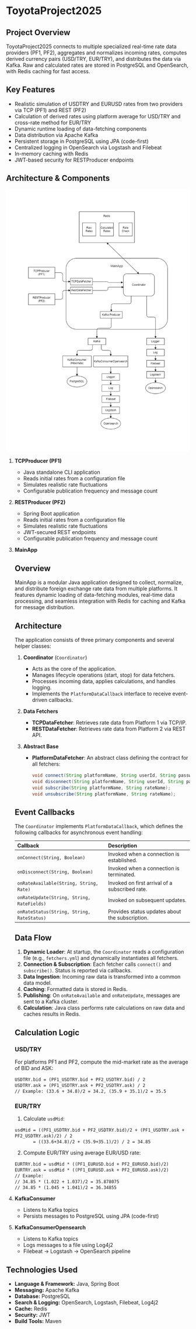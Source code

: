 # ToyotaProject2025
## Project Overview
ToyotaProject2025 connects to multiple specialized real-time rate data providers (PF1, PF2), aggregates and normalizes incoming rates, computes derived currency pairs (USD/TRY, EUR/TRY), and distributes the data via Kafka. Raw and calculated rates are stored in PostgreSQL and OpenSearch, with Redis caching for fast access.

## Key Features
- Realistic simulation of USDTRY and EURUSD rates from two providers via TCP (PF1) and REST (PF2)
- Calculation of derived rates using platform average for USD/TRY and cross-rate method for EUR/TRY
- Dynamic runtime loading of data-fetching components
- Data distribution via Apache Kafka
- Persistent storage in PostgreSQL using JPA (code-first)
- Centralized logging in OpenSearch via Logstash and Filebeat
- In-memory caching with Redis
- JWT-based security for RESTProducer endpoints

## Architecture & Components
![Architecture Diagram](ToyotaProject2025.drawio.png)


1. **TCPProducer (PF1)**
    - Java standalone CLI application
    - Reads initial rates from a configuration file
    - Simulates realistic rate fluctuations
    - Configurable publication frequency and message count

2. **RESTProducer (PF2)**
    - Spring Boot application
    - Reads initial rates from a configuration file
    - Simulates realistic rate fluctuations
    - JWT-secured REST endpoints
    - Configurable publication frequency and message count

3. **MainApp**
   ## Overview
   MainApp is a modular Java application designed to collect, normalize, and distribute foreign exchange rate data from multiple platforms. It features dynamic loading of data-fetching modules, real-time data processing, and seamless integration with Redis for caching and Kafka for message distribution.

   ## Architecture
   The application consists of three primary components and several helper classes:

    1. **Coordinator** (`Coordinator`)
        - Acts as the core of the application.
        - Manages lifecycle operations (start, stop) for data fetchers.
        - Processes incoming data, applies calculations, and handles logging.
        - Implements the `PlatformDataCallback` interface to receive event-driven callbacks.

    2. **Data Fetchers**
        - **TCPDataFetcher**: Retrieves rate data from Platform 1 via TCP/IP.
        - **RESTDataFetcher**: Retrieves rate data from Platform 2 via REST API.

    3. **Abstract Base**
        - **PlatformDataFetcher**: An abstract class defining the contract for all fetchers:
          ```java
          void connect(String platformName, String userId, String password);
          void disconnect(String platformName, String userId, String password);
          void subscribe(String platformName, String rateName);
          void unsubscribe(String platformName, String rateName);
          ```

   ## Event Callbacks
   The `Coordinator` implements `PlatformDataCallback`, which defines the following callbacks for asynchronous event handling:

   | Callback                     | Description                                           |
      |------------------------------|-------------------------------------------------------|
   | `onConnect(String, Boolean)` | Invoked when a connection is established.             |
   | `onDisconnect(String, Boolean)` | Invoked when a connection is terminated.           |
   | `onRateAvailable(String, String, Rate)` | Invoked on first arrival of a subscribed rate.|
   | `onRateUpdate(String, String, RateFields)` | Invoked on subsequent updates.                 |
   | `onRateStatus(String, String, RateStatus)` | Provides status updates about the subscription.  |

   ## Data Flow
    1. **Dynamic Loader**: At startup, the `Coordinator` reads a configuration file (e.g., `fetchers.yml`) and dynamically instantiates all fetchers.
    2. **Connection & Subscription**: Each fetcher calls `connect()` and `subscribe()`. Status is reported via callbacks.
    3. **Data Ingestion**: Incoming raw data is transformed into a common data model.
    4. **Caching**: Formatted data is stored in Redis.
    5. **Publishing**: On `onRateAvailable` and `onRateUpdate`, messages are sent to a Kafka cluster.
    6. **Calculation**: Java class performs rate calculations on raw data and caches results in Redis.

   ## Calculation Logic

   ### USD/TRY
   For platforms PF1 and PF2, compute the mid-market rate as the average of BID and ASK:
   ```
   USDTRY.bid = (PF1_USDTRY.bid + PF2_USDTRY.bid) / 2
   USDTRY.ask = (PF1_USDTRY.ask + PF2_USDTRY.ask) / 2
   // Example: (33.6 + 34.8)/2 = 34.2, (35.9 + 35.1)/2 = 35.5
   ```

   ### EUR/TRY
    1. Calculate `usdMid`:
   ```
   usdMid = ((PF1_USDTRY.bid + PF2_USDTRY.bid)/2 + (PF1_USDTRY.ask + PF2_USDTRY.ask)/2) / 2
          = ((33.6+34.8)/2 + (35.9+35.1)/2) / 2 = 34.85
   ```
    2. Compute EUR/TRY using average EUR/USD rate:
   ```
   EURTRY.bid = usdMid * ((PF1_EURUSD.bid + PF2_EURUSD.bid)/2)
   EURTRY.ask = usdMid * ((PF1_EURUSD.ask + PF2_EURUSD.ask)/2)
   // Example:
   // 34.85 * (1.022 + 1.037)/2 = 35.878075
   // 34.85 * (1.045 + 1.041)/2 = 36.34855
   ```

4. **KafkaConsumer**
    - Listens to Kafka topics
    - Persists messages to PostgreSQL using JPA (code-first)

5. **KafkaConsumerOpensearch**
    - Listens to Kafka topics
    - Logs messages to a file using Log4j2
    - Filebeat → Logstash → OpenSearch pipeline

## Technologies Used
- **Language & Framework:** Java, Spring Boot
- **Messaging:** Apache Kafka
- **Database:** PostgreSQL
- **Search & Logging:** OpenSearch, Logstash, Filebeat, Log4j2
- **Cache:** Redis
- **Security:** JWT
- **Build Tools:** Maven


